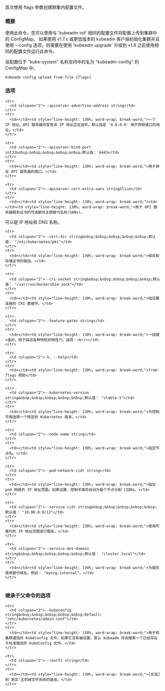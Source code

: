 
首次使用 flags 参数创建群集内配置文件。
<!--
Create the in-cluster configuration file for the first time from using flags.
-->

### 概要

<!--
### Synopsis
-->


使用此命令，您可以使用与 'kubeadm init' 相同的配置文件将配置上传到集群中的 ConfigMap。
如果使用 v1.7.x 或更低版本的 kubeadm 客户端初始化集群并且使用 --config 选项，则需要在使用 'kubeadm upgrade' 升级到 v1.8 之前使用相同的配置文件运行此命令。
<!--
Using this command, you can upload configuration to the ConfigMap in the cluster using the same config file you gave to 'kubeadm init'.
If you initialized your cluster using a v1.7.x or lower kubeadm client and used the --config option, you need to run this command with the
same config file before upgrading to v1.8 using 'kubeadm upgrade'.
-->

该配置位于 "kube-system" 名称空间中的名为 "kubeadm-config" 的 ConfigMap 中。
<!--
The configuration is located in the "kube-system" namespace in the "kubeadm-config" ConfigMap.
-->


```
kubeadm config upload from-file [flags]
```

### 选项

<!--
### Options
-->

<!--
<td></td><td style="line-height: 130%; word-wrap: break-word;">The IP address the API Server will advertise it's listening on. Specify '0.0.0.0' to use the address of the default network interface.</td>
-->
<!--
<td colspan="2">--apiserver-bind-port int32&nbsp;&nbsp;&nbsp;&nbsp;&nbsp;Default: 6443</td>
-->
<!--
<td></td><td style="line-height: 130%; word-wrap: break-word;">Port for the API Server to bind to.</td>
-->
<!--
<td></td><td style="line-height: 130%; word-wrap: break-word;">Optional extra Subject Alternative Names (SANs) to use for the API Server serving certificate. Can be both IP addresses and DNS names.</td>
-->
<!--
<td></td><td style="line-height: 130%; word-wrap: break-word;">The path where to save and store the certificates.</td>
-->
<!--
<td></td><td style="line-height: 130%; word-wrap: break-word;">Specify the CRI socket to connect to.</td>
-->
<!--
<td></td><td style="line-height: 130%; word-wrap: break-word;">A set of key=value pairs that describe feature gates for various features. Options are:<br/></td>
-->
<!--
<td colspan="2">--apiserver-bind-port int32&nbsp;&nbsp;&nbsp;&nbsp;&nbsp;Default： 6443</td>
-->

<table style="width: 100%; table-layout: fixed;">
  <colgroup>
    <col span="1" style="width: 10px;" />
    <col span="1" />
  </colgroup>
  <tbody>

    <tr>
      <td colspan="2">--apiserver-advertise-address string</td>
    </tr>
    <tr>
      <td></td><td style="line-height: 130%; word-wrap: break-word;">一个 IP 地址，API 服务器将宣告该 IP 地址正在监听。默认指定 '0.0.0.0' 用于网络接口的地址。</td>
    </tr>

    <tr>
      <td colspan="2">--apiserver-bind-port int32&nbsp;&nbsp;&nbsp;&nbsp;&nbsp;默认值： 6443</td>
    </tr>
    <tr>
      <td></td><td style="line-height: 130%; word-wrap: break-word;">用于绑定 API 服务器的端口。</td>
    </tr>

    <tr>
      <td colspan="2">--apiserver-cert-extra-sans stringSlice</td>
    </tr>
    <tr>
      <td></td><td style="line-height: 130%; word-wrap: break-word;"><td></td><td style="line-height: 130%; word-wrap: break-word;">用于 API 服务器服务证书的可选额外主题替代名称(SANs)。
可以是 IP 地址和 DNS 名称。</td></td>
    </tr>

    <tr>
      <td colspan="2">--cert-dir string&nbsp;&nbsp;&nbsp;&nbsp;&nbsp;默认值： "/etc/kubernetes/pki"</td>
    </tr>
    <tr>
      <td></td><td style="line-height: 130%; word-wrap: break-word;">保存和存储证书的路径。</td>
    </tr>

    <tr>
      <td colspan="2">--cri-socket string&nbsp;&nbsp;&nbsp;&nbsp;&nbsp;默认值： "/var/run/dockershim.sock"</td>
    </tr>
    <tr>
      <td></td><td style="line-height: 130%; word-wrap: break-word;">指定要连接的 CRI 套接字。</td>
    </tr>

    <tr>
      <td colspan="2">--feature-gates string</td>
    </tr>
    <tr>
      <td></td><td style="line-height: 130%; word-wrap: break-word;">一组键=值对，用于描述各种特性的特性门。选项：<br/></td>
    </tr>

    <tr>
      <td colspan="2">-h, --help</td>
    </tr>
    <tr>
      <td></td><td style="line-height: 130%; word-wrap: break-word;">from-flags 帮助</td>
    </tr>

<!--
<td></td><td style="line-height: 130%; word-wrap: break-word;">help for from-flags</td>
-->

    <tr>
      <td colspan="2">--kubernetes-version string&nbsp;&nbsp;&nbsp;&nbsp;&nbsp;默认值： "stable-1"</td>
    </tr>
    <tr>
      <td></td><td style="line-height: 130%; word-wrap: break-word;">为控制平面选择一个特定的 Kubernetes 版本。</td>
    </tr>

    <tr>
      <td colspan="2">--node-name string</td>
    </tr>
    <tr>
      <td></td><td style="line-height: 130%; word-wrap: break-word;">指定节点名。</td>
    </tr>

    <tr>
      <td colspan="2">--pod-network-cidr string</td>
    </tr>
    <tr>
      <td></td><td style="line-height: 130%; word-wrap: break-word;">指定 pod 网络的 IP 地址范围。如果设置，控制平面将自动为每个节点分配 CIDRs。</td>
    </tr>

    <tr>
      <td colspan="2">--service-cidr string&nbsp;&nbsp;&nbsp;&nbsp;&nbsp;默认值： "10.96.0.0/12"</td>
    </tr>
    <tr>
      <td></td><td style="line-height: 130%; word-wrap: break-word;">使用可替代的 IP 地址范围进行服务。</td>
    </tr>

    <tr>
      <td colspan="2">--service-dns-domain string&nbsp;&nbsp;&nbsp;&nbsp;&nbsp;默认值： "cluster.local"</td>
    </tr>
    <tr>
      <td></td><td style="line-height: 130%; word-wrap: break-word;">为服务使用替代域名，例如： "myorg.internal"。</td>
    </tr>

  </tbody>
</table>

<!--
<td></td><td style="line-height: 130%; word-wrap: break-word;">Choose a specific Kubernetes version for the control plane.</td>
-->
<!--
<td></td><td style="line-height: 130%; word-wrap: break-word;">Specify the node name.</td>
-->
<!--
<td></td><td style="line-height: 130%; word-wrap: break-word;">Specify range of IP addresses for the pod network. If set, the control plane will automatically allocate CIDRs for every node.</td>
-->
<!--
<td></td><td style="line-height: 130%; word-wrap: break-word;">Use alternative range of IP address for service VIPs.</td>
-->
<!--
<td colspan="2">--service-dns-domain string&nbsp;&nbsp;&nbsp;&nbsp;&nbsp;Default： "cluster.local"</td>
-->
<!--
<td></td><td style="line-height: 130%; word-wrap: break-word;">Use alternative domain for services, e.g. "myorg.internal".</td>
-->


### 继承于父命令的选项

<!--
### Options inherited from parent commands
-->

<table style="width: 100%; table-layout: fixed;">
  <colgroup>
    <col span="1" style="width: 10px;" />
    <col span="1" />
  </colgroup>
  <tbody>

    <tr>
      <td colspan="2">--kubeconfig string&nbsp;&nbsp;&nbsp;&nbsp;&nbsp;Default: "/etc/kubernetes/admin.conf"</td>
    </tr>
    <tr>
      <td></td><td style="line-height: 130%; word-wrap: break-word;">用于和集群通信的 KubeConfig 文件。如果它没有被设置，那么 kubeadm 将会搜索一个已经存在于标准路径的 KubeConfig 文件。</td>
    </tr>

    <tr>
      <td colspan="2">--rootfs string</td>
    </tr>
    <tr>
      <td></td><td style="line-height: 130%; word-wrap: break-word;">[实验] 到'真实'主机根文件系统的路径。</td>
    </tr>

  </tbody>
</table>

<!--
<td></td><td style="line-height: 130%; word-wrap: break-word;">The kubeconfig file to use when talking to the cluster. If the flag is not set, a set of standard locations are searched for an existing KubeConfig file.</td>
-->
<!--
<td></td><td style="line-height: 130%; word-wrap: break-word;">[EXPERIMENTAL] The path to the 'real' host root filesystem.</td>
-->
